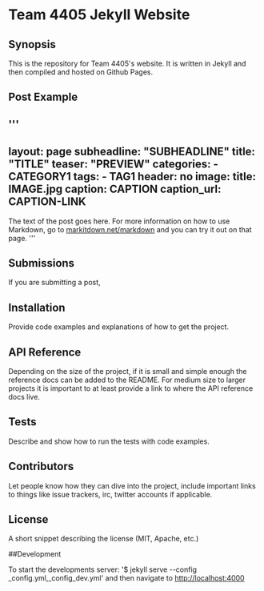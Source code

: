 # Team 4405 Jekyll Website

## Synopsis

This is the repository for Team 4405's website. It is written in Jekyll and then compiled and hosted on Github Pages. 

## Post Example

'''
---
layout: page
subheadline:  "SUBHEADLINE"
title:  "TITLE"
teaser: "PREVIEW"
categories:
    - CATEGORY1
tags:
    - TAG1
header: no
image:
    title: IMAGE.jpg
    caption: CAPTION
    caption_url: CAPTION-LINK
---

The text of the post goes here. For more information on how to use Markdown, go to [markitdown.net/markdown](http://www.markitdown.net/markdown) and you can try it out on that page.
'''

## Submissions

If you are submitting a post, 

## Installation

Provide code examples and explanations of how to get the project.

## API Reference

Depending on the size of the project, if it is small and simple enough the reference docs can be added to the README. For medium size to larger projects it is important to at least provide a link to where the API reference docs live.

## Tests

Describe and show how to run the tests with code examples.

## Contributors

Let people know how they can dive into the project, include important links to things like issue trackers, irc, twitter accounts if applicable.

## License

A short snippet describing the license (MIT, Apache, etc.)

##Development

To start the developments server:
	'$ jekyll serve --config _config.yml,_config_dev.yml'
and then navigate to [http://localhost:4000](http://localhost:4000)	

